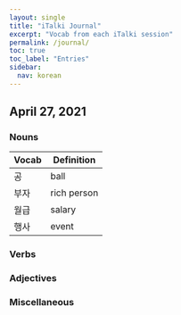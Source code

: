 ```yaml
---
layout: single
title: "iTalki Journal"
excerpt: "Vocab from each iTalki session"
permalink: /journal/
toc: true
toc_label: "Entries"
sidebar:
  nav: korean
---
```


## April 27, 2021

### Nouns

| Vocab | Definition  |
| ----- | ----------- |
| 공    | ball        |
| 부자  | rich person |
| 월급  | salary      |
| 행사  | event       |

### Verbs

### Adjectives

### Miscellaneous